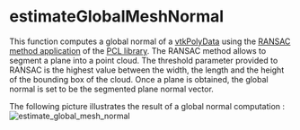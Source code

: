 # estimateGlobalMeshNormal

This function computes a global normal of a [vtkPolyData](http://www.vtk.org/doc/release/7.0/html/classvtkPolyData.html) using the [RANSAC method application](http://pointclouds.org/documentation/tutorials/random_sample_consensus.php) of the [PCL library](http://pointclouds.org/). The RANSAC method allows to segment a plane into a point cloud. The threshold parameter provided to RANSAC is the highest value between the width, the length and the height of the bounding box of the cloud. Once a plane is obtained, the global normal is set to be the segmented plane normal vector.

The following picture illustrates the result of a global normal computation :
![estimate_global_mesh_normal](estimate_global_mesh_normal.png)
